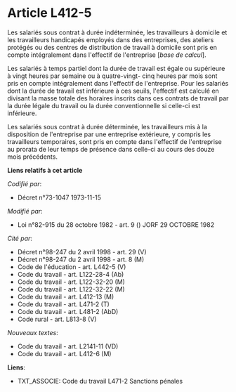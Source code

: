 # Article L412-5

Les salariés sous contrat à durée indéterminée, les travailleurs à domicile et les travailleurs handicapés employés dans des
entreprises, des ateliers protégés ou des centres de distribution de travail à domicile sont pris en compte intégralement
dans l'effectif de l'entreprise [*base de calcul*].

Les salariés à temps partiel dont la durée de travail est égale ou supérieure à vingt heures par semaine ou à quatre-vingt-
cinq heures par mois sont pris en compte intégralement dans l'effectif de l'entreprise. Pour les salariés dont la durée de
travail est inférieure à ces seuils, l'effectif est calculé en divisant la masse totale des horaires inscrits dans ces
contrats de travail par la durée légale du travail ou la durée conventionnelle si celle-ci est inférieure.

Les salariés sous contrat à durée déterminée, les travailleurs mis à la disposition de l'entreprise par une entreprise
extérieure, y compris les travailleurs temporaires, sont pris en compte dans l'effectif de l'entreprise au prorata de leur
temps de présence dans celle-ci au cours des douze mois précédents.

**Liens relatifs à cet article**

_Codifié par_:

  - Décret n°73-1047 1973-11-15

_Modifié par_:

  - Loi n°82-915 du 28 octobre 1982 - art. 9 () JORF 29 OCTOBRE 1982

_Cité par_:

  - Décret n°98-247 du 2 avril 1998 - art. 29 (V)
  - Décret n°98-247 du 2 avril 1998 - art. 8 (M)
  - Code de l'éducation - art. L442-5 (V)
  - Code du travail - art. L122-28-4 (Ab)
  - Code du travail - art. L122-32-20 (M)
  - Code du travail - art. L122-32-22 (M)
  - Code du travail - art. L412-13 (M)
  - Code du travail - art. L471-2 (T)
  - Code du travail - art. L481-2 (AbD)
  - Code rural - art. L813-8 (V)

_Nouveaux textes_:

  - Code du travail - art. L2141-11 (VD)
  - Code du travail - art. L412-6 (M)

**Liens**:

  - TXT_ASSOCIE: Code du travail L471-2 Sanctions pénales
